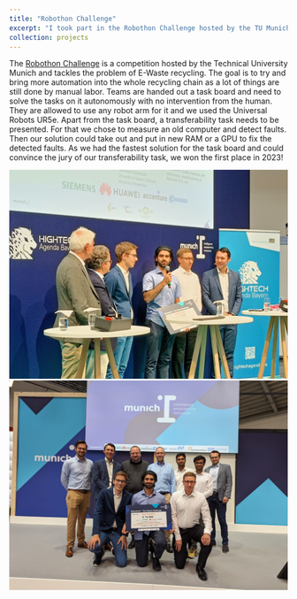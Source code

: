 ```yaml
---
title: "Robothon Challenge"
excerpt: "I took part in the Robothon Challenge hosted by the TU Munich twice, winning the first place in 2023. <br/><img src='/images/Robothon1.jpeg'>"
collection: projects
---
```


The [Robothon Challenge](https://automatica-munich.com/en/munich-i/robothon/) is a competition hosted by the Technical University Munich and tackles the problem of E-Waste recycling. The goal is to try and bring more automation into the whole recycling chain as a lot of things are still done by manual labor. Teams are handed out a task board and need to solve the tasks on it autonomously with no intervention from the human. They are allowed to use any robot arm for it and we used the Universal Robots UR5e. Apart from the task board, a transferability task needs to be presented. For that we chose to measure an old computer and detect faults. Then our solution could take out and put in new RAM or a GPU to fix the detected faults. As we had the fastest solution for the task board and could convince the jury of our transferability task, we won the first place in 2023!

<img src='/images/Robothon2.jpeg'>

<img src='/images/Robothon3.jpeg'>